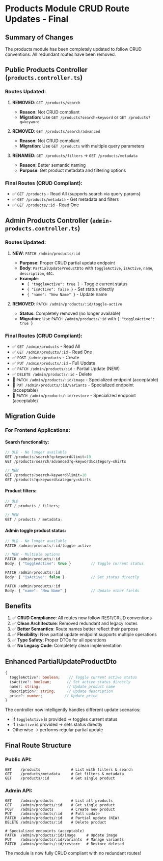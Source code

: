 # Products Module CRUD Route Updates - Final

## Summary of Changes

The products module has been completely updated to follow CRUD conventions. All redundant routes have been removed.

## Public Products Controller (`products.controller.ts`)

### Routes Updated:

1. **REMOVED**: `GET /products/search`

   - **Reason**: Not CRUD compliant
   - **Migration**: Use `GET /products?search=keyword` or `GET /products?q=keyword`

2. **REMOVED**: `GET /products/search/advanced`

   - **Reason**: Not CRUD compliant
   - **Migration**: Use `GET /products` with multiple query parameters

3. **RENAMED**: `GET /products/filters` → `GET /products/metadata`
   - **Reason**: Better semantic naming
   - **Purpose**: Get product metadata and filtering options

### Final Routes (CRUD Compliant):

- ✅ `GET /products` - Read All (supports search via query params)
- ✅ `GET /products/metadata` - Get metadata and filters
- ✅ `GET /products/:id` - Read One

## Admin Products Controller (`admin-products.controller.ts`)

### Routes Updated:

1. **NEW**: `PATCH /admin/products/:id`

   - **Purpose**: Proper CRUD partial update endpoint
   - **Body**: `PartialUpdateProductDto` with `toggleActive`, `isActive`, `name`, `description`, etc.
   - **Example**:
     - `{ "toggleActive": true }` - Toggle current status
     - `{ "isActive": false }` - Set status directly
     - `{ "name": "New Name" }` - Update name

2. **REMOVED**: `PATCH /admin/products/:id/toggle-active`
   - **Status**: Completely removed (no longer available)
   - **Migration**: Use `PATCH /admin/products/:id` with `{ "toggleActive": true }`

### Final Routes (CRUD Compliant):

- ✅ `GET /admin/products` - Read All
- ✅ `GET /admin/products/:id` - Read One
- ✅ `POST /admin/products` - Create
- ✅ `PUT /admin/products/:id` - Full Update
- ✅ `PATCH /admin/products/:id` - Partial Update (NEW)
- ✅ `DELETE /admin/products/:id` - Delete
- 🔧 `PATCH /admin/products/:id/image` - Specialized endpoint (acceptable)
- 🔧 `PUT /admin/products/:id/variants` - Specialized endpoint (acceptable)
- 🔧 `PATCH /admin/products/:id/restore` - Specialized endpoint (acceptable)

## Migration Guide

### For Frontend Applications:

#### Search functionality:

```javascript
// OLD - No longer available
GET /products/search?q=keyword&limit=10
GET /products/search/advanced?q=keyword&category=shirts

// NEW
GET /products?search=keyword&limit=10
GET /products?q=keyword&category=shirts
```

#### Product filters:

```javascript
// OLD
GET / products / filters;

// NEW
GET / products / metadata;
```

#### Admin toggle product status:

```javascript
// OLD - No longer available
PATCH /admin/products/:id/toggle-active

// NEW - Multiple options
PATCH /admin/products/:id
Body: { "toggleActive": true }         // Toggle current status

PATCH /admin/products/:id
Body: { "isActive": false }            // Set status directly

PATCH /admin/products/:id
Body: { "name": "New Name" }           // Update other fields
```

## Benefits

1. ✅ **CRUD Compliance**: All routes now follow REST/CRUD conventions
2. ✅ **Clean Architecture**: Removed redundant and legacy routes
3. ✅ **Better Semantics**: Route names better reflect their purpose
4. ✅ **Flexibility**: New partial update endpoint supports multiple operations
5. ✅ **Type Safety**: Proper DTOs for all operations
6. ✅ **No Legacy Code**: Completely clean implementation

## Enhanced PartialUpdateProductDto

```typescript
{
  toggleActive?: boolean;    // Toggle current active status
  isActive?: boolean;       // Set active status directly
  name?: string;            // Update product name
  description?: string;     // Update description
  price?: number;          // Update price
}
```

The controller now intelligently handles different update scenarios:

- If `toggleActive` is provided → toggles current status
- If `isActive` is provided → sets status directly
- Otherwise → performs regular partial update

## Final Route Structure

### Public API:

```
GET    /products              # List with filters & search
GET    /products/metadata     # Get filters & metadata
GET    /products/:id          # Get single product
```

### Admin API:

```
GET    /admin/products        # List all products
GET    /admin/products/:id    # Get single product
POST   /admin/products        # Create new product
PUT    /admin/products/:id    # Full update
PATCH  /admin/products/:id    # Partial update (NEW)
DELETE /admin/products/:id    # Delete product

# Specialized endpoints (acceptable)
PATCH  /admin/products/:id/image     # Update image
PUT    /admin/products/:id/variants  # Manage variants
PATCH  /admin/products/:id/restore   # Restore deleted
```

The module is now fully CRUD compliant with no redundant routes!
